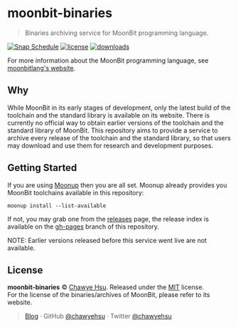 # moonbit-binaries

> Binaries archiving service for MoonBit programming language.

[![Snap Schedule][ci-badge]][cicd] [![license][license-badge]](LICENSE) [![downloads][downloads-badge]][releases]

For more information about the MoonBit programming language, see [moonbitlang's website][moonbit-website].

## Why

While MoonBit in its early stages of development, only the latest build of the toolchain and the standard library is available on its website. There is currently no official way to obtain earlier versions of the toolchain and the standard library of MoonBit. This repository aims to provide a service to archive every release of the toolchain and the standard library, so that users may download and use them for research and development purposes.

## Getting Started

If you are using [Moonup] then you are all set. Moonup already provides you MoonBit toolchains available in this repository:

```
moonup install --list-available
```

If not, you may grab one from the [releases] page, the release index is available on the [gh-pages] branch of this repository.

NOTE: Earlier versions released before this service went live are not available.

## License

**moonbit-binaries** © [Chawye Hsu](https://github.com/chawyehsu). Released under the [MIT](LICENSE) license.  
For the license of the binaries/archives of MoonBit, please refer to its website.

> [Blog](https://chawyehsu.com) · GitHub [@chawyehsu](https://github.com/chawyehsu) · Twitter [@chawyehsu](https://twitter.com/chawyehsu)


[ci-badge]: https://github.com/chawyehsu/moonbit-binaries/actions/workflows/schedule.yml/badge.svg
[cicd]: https://github.com/chawyehsu/moonbit-binaries/actions/workflows/schedule.yml
[license-badge]: https://img.shields.io/github/license/chawyehsu/moonbit-binaries
[moonbit-website]: https://moonbitlang.com/
[releases]: https://github.com/chawyehsu/moonbit-binaries/releases
[gh-pages]: https://github.com/chawyehsu/moonbit-binaries/tree/gh-pages
[downloads-badge]: https://img.shields.io/github/downloads/chawyehsu/moonbit-binaries/total
[Moonup]: https://github.com/chawyehsu/moonup
